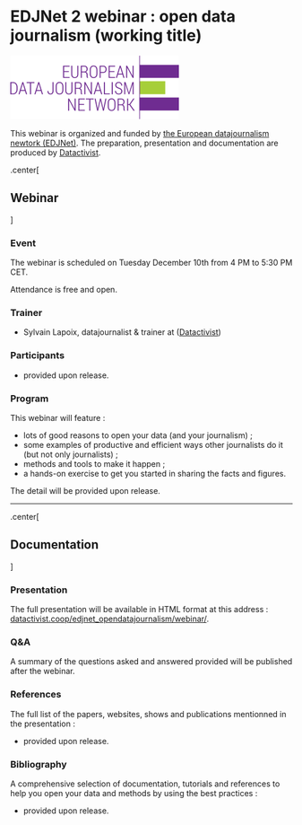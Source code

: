 # EDJNet 2 webinar : open data journalism (working title)

![](./img/edjnet_logo.png)

This webinar is organized and funded by [the European datajournalism newtork (EDJNet)](https://www.europeandatajournalism.eu/). The preparation, presentation and documentation are produced by [Datactivist](https://datactivist.coop/).


.center[
## Webinar
]

### Event

The webinar is scheduled on Tuesday December 10th from 4 PM to 5:30 PM CET.

Attendance is free and open.


### Trainer
- Sylvain Lapoix, datajournalist & trainer at ([Datactivist](https://datactivist.coop/))

### Participants

* provided upon release.


### Program

This webinar will feature :
* lots of good reasons to open your data (and your journalism) ;
* some examples of productive and efficient ways other journalists do it (but not only journalists) ;
* methods and tools to make it happen ;
* a hands-on exercise to get you started in sharing the facts and figures.

The detail will be provided upon release.


------


.center[
## Documentation
]



### Presentation

The full presentation will be available in HTML format at this address : [datactivist.coop/edjnet_opendatajournalism/webinar/](https://datactivist.coop/edjnet_opendatajournalism/webinar/).

### Q&A

A summary of the questions asked and answered provided will be published after the webinar.

### References

The full list of the papers, websites, shows and publications mentionned in the presentation :

* provided upon release.

### Bibliography

A comprehensive selection of documentation, tutorials and references to help you open your data and methods by using the best practices :

* provided upon release.